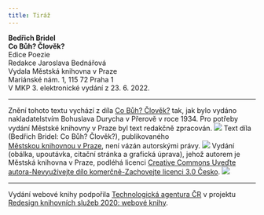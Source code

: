 ```yaml
---
title: Tiráž
---
```


**Bedřich Bridel    
Co Bůh? Člověk?**  
Edice Poezie  
Redakce Jaroslava Bednářová  
Vydala Městská knihovna v Praze  
Mariánské nám. 1, 115 72 Praha 1  
V MKP 3. elektronické vydání z 23. 6. 2022.

***

Znění tohoto textu vychází z díla [Co Bůh? Člověk?](https://aleph.nkp.cz/F/?func=direct&doc_number=000793967&local_base=NKC) tak, jak bylo vydáno nakladatelstvím Bohuslava Durycha v Přerově v roce 1934. Pro potřeby vydání Městské knihovny v Praze byl text redakčně zpracován.
![](../Images/image003.jpg)
Text díla (Bedřich Bridel: Co Bůh? Člověk?), publikovaného [Městskou knihovnou v Praze](https://www.mlp.cz/cz/), není vázán autorskými právy.
![](../Images/image001.jpg)
Vydání (obálka, upoutávka, citační stránka a grafická úprava), jehož autorem je Městská knihovna v Praze, podléhá licenci [Creative Commons Uveďte autora-Nevyužívejte dílo komerčně-Zachovejte licenci 3.0 Česko](https://creativecommons.org/licenses/by-nc-sa/3.0/cz/).
![](../Images/image004.jpg)

***

Vydání webové knihy podpořila [Technologická agentura ČR](https://www.tacr.cz/) v projektu [Redesign knihovních služeb 2020: webové knihy](https://starfos.tacr.cz/cs/project/TL04000391).